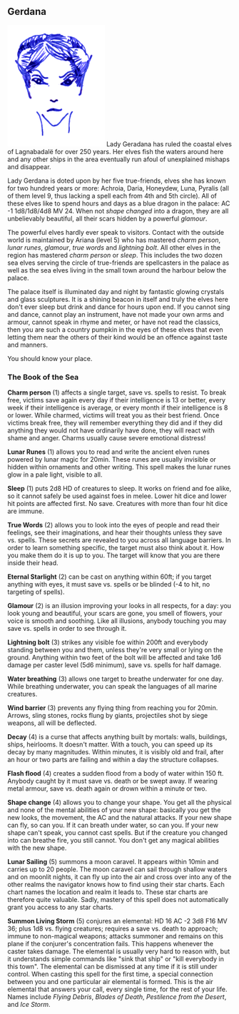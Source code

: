 ## Gerdana

![Gerdana](Gerdana.png) Lady Geradana has ruled the coastal elves of
Lagnabadalë for over 250 years. Her elves fish the waters around here
and any other ships in the area eventually run afoul of unexplained
mishaps and disappear.

Lady Gerdana is doted upon by her five true-friends, elves she has
known for two hundred years or more: Achroia, Daria, Honeydew, Luna,
Pyralis (all of them level 9, thus lacking a spell each from 4th and
5th circle). All of these elves like to spend hours and days as a blue
dragon in the palace: AC -1 1d8/1d8/4d8 MV 24. When not *shape
changed* into a dragon, they are all unbelievably beautiful, all their
scars hidden by a powerful *glamour*.

The powerful elves hardly ever speak to visitors. Contact with the
outside world is maintained by Ariana (level 5) who has mastered
*charm person*, *lunar runes*, *glamour*, *true words* and *lightning
bolt*. All other elves in the region has mastered *charm person* or
*sleep*. This includes the two dozen sea elves serving the circle of
true-friends are spellcasters in the palace as well as the sea elves
living in the small town around the harbour below the palace.

The palace itself is illuminated day and night by fantastic glowing
crystals and glass sculptures. It is a shining beacon in itself and
truly the elves here don't ever sleep but drink and dance for hours
upon end. If you cannot sing and dance, cannot play an instrument,
have not made your own arms and armour, cannot speak in rhyme and
meter, or have not read the classics, then you are such a country
pumpkin in the eyes of these elves that even letting them near the
others of their kind would be an offence against taste and manners.

You should know your place.

### The Book of the Sea

**Charm person** (1) affects a single target, save vs. spells to
resist. To break free, victims save again every day if their
intelligence is 13 or better, every week if their intelligence is
average, or every month if their intelligence is 8 or lower. While
charmed, victims will treat you as their best friend. Once victims
break free, they will remember everything they did and if they did
anything they would not have ordinarily have done, they will react
with shame and anger. Charms usually cause severe emotional distress!

**Lunar Runes** (1) allows you to read and write the ancient elven
runes powered by lunar magic for 20min. These runes are usually
invisible or hidden within ornaments and other writing. This spell
makes the lunar runes glow in a pale light, visible to all.

**Sleep** (1) puts 2d8 HD of creatures to sleep. It works on friend
and foe alike, so it cannot safely be used against foes in melee.
Lower hit dice and lower hit points are affected first. No save.
Creatures with more than four hit dice are immune.

**True Words** (2) allows you to look into the eyes of people and read
their feelings, see their imaginations, and hear their thoughts unless
they save vs. spells. These secrets are revealed to you across all
language barriers. In order to learn something specific, the target
must also think about it. How you make them do it is up to you. The
target will know that you are there inside their head.

**Eternal Starlight** (2) can be cast on anything within 60ft; if you
target anything with eyes, it must save vs. spells or be blinded (-4
to hit, no targeting of spells).

**Glamour** (2) is an illusion improving your looks in all respects,
for a day: you look young and beautiful, your scars are gone, you
smell of flowers, your voice is smooth and soothing. Like all
illusions, anybody touching you may save vs. spells in order to see
through it.

**Lightning bolt** (3) strikes any visible foe within 200ft and
everybody standing between you and them, unless they're very small or
lying on the ground. Anything within two feet of the bolt will be
affected and take 1d6 damage per caster level (5d6 minimum), save
vs. spells for half damage.

**Water breathing** (3) allows one target to breathe underwater for
one day. While breathing underwater, you can speak the languages of
all marine creatures.

**Wind barrier** (3) prevents any flying thing from reaching you for
20min. Arrows, sling stones, rocks flung by giants, projectiles shot
by siege weapons, all will be deflected.

**Decay** (4) is a curse that affects anything built by mortals:
walls, buildings, ships, heirlooms. It doesn't matter. With a touch,
you can speed up its decay by many magnitudes. Within minutes, it is
visibly old and frail, after an hour or two parts are failing and
within a day the structure collapses.

**Flash flood** (4) creates a sudden flood from a body of water within
150 ft. Anybody caught by it must save vs. death or be swept away. If
wearing metal armour, save vs. death again or drown within a minute or
two.

**Shape change** (4) allows you to change your shape. You get all the
physical and none of the mental abilities of your new shape: basically
you get the new looks, the movement, the AC and the natural attacks.
If your new shape can fly, so can you. If it can breath under water,
so can you. If your new shape can't speak, you cannot cast spells. But
if the creature you changed into can breathe fire, you still cannot.
You don't get any magical abilities with the new shape.

**Lunar Sailing** (5) summons a moon caravel. It appears within 10min
and carries up to 20 people. The moon caravel can sail through shallow
waters and on moonlit nights, it can fly up into the air and cross
over into any of the other realms the navigator knows how to find
using their star charts. Each chart names the location and realm it
leads to. These star charts are therefore quite valuable. Sadly,
mastery of this spell does not automatically grant you access to any
star charts.

**Summon Living Storm** (5) conjures an elemental: HD 16 AC -2 3d8 F16
MV 36; plus 1d8 vs. flying creatures; requires a save vs. death to
approach; immune to non-magical weapons; attacks summoner and remains
on this plane if the conjurer's concentration fails. This happens
whenever the caster takes damage. The elemental is usually very hard
to reason with, but it understands simple commands like "sink that
ship" or "kill everybody in this town". The elemental can be dismissed
at any time if it is still under control. When casting this spell for
the first time, a special connection between you and one particular
air elemental is formed. This is the air elemental that answers your
call, every single time, for the rest of your life. Names include
*Flying Debris*, *Blades of Death*, *Pestilence from the Desert*, and
*Ice Storm*.
